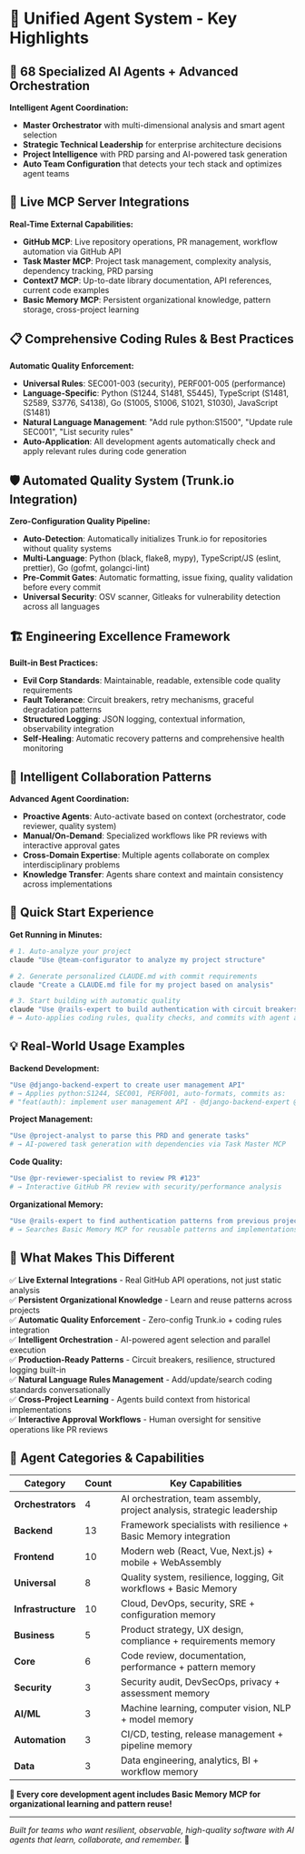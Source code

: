 # 🚀 Unified Agent System - Key Highlights

## 🤖 68 Specialized AI Agents + Advanced Orchestration

**Intelligent Agent Coordination:**
- **Master Orchestrator** with multi-dimensional analysis and smart agent selection
- **Strategic Technical Leadership** for enterprise architecture decisions
- **Project Intelligence** with PRD parsing and AI-powered task generation
- **Auto Team Configuration** that detects your tech stack and optimizes agent teams

## 🧠 Live MCP Server Integrations

**Real-Time External Capabilities:**
- **GitHub MCP**: Live repository operations, PR management, workflow automation via GitHub API
- **Task Master MCP**: Project task management, complexity analysis, dependency tracking, PRD parsing
- **Context7 MCP**: Up-to-date library documentation, API references, current code examples
- **Basic Memory MCP**: Persistent organizational knowledge, pattern storage, cross-project learning

## 📋 Comprehensive Coding Rules & Best Practices

**Automatic Quality Enforcement:**
- **Universal Rules**: SEC001-003 (security), PERF001-005 (performance)
- **Language-Specific**: Python (S1244, S1481, S5445), TypeScript (S1481, S2589, S3776, S4138), Go (S1005, S1006, S1021, S1030), JavaScript (S1481)
- **Natural Language Management**: "Add rule python:S1500", "Update rule SEC001", "List security rules"
- **Auto-Application**: All development agents automatically check and apply relevant rules during code generation

## 🛡️ Automated Quality System (Trunk.io Integration)

**Zero-Configuration Quality Pipeline:**
- **Auto-Detection**: Automatically initializes Trunk.io for repositories without quality systems
- **Multi-Language**: Python (black, flake8, mypy), TypeScript/JS (eslint, prettier), Go (gofmt, golangci-lint)
- **Pre-Commit Gates**: Automatic formatting, issue fixing, quality validation before every commit
- **Universal Security**: OSV scanner, Gitleaks for vulnerability detection across all languages

## 🏗️ Engineering Excellence Framework

**Built-in Best Practices:**
- **Evil Corp Standards**: Maintainable, readable, extensible code quality requirements
- **Fault Tolerance**: Circuit breakers, retry mechanisms, graceful degradation patterns
- **Structured Logging**: JSON logging, contextual information, observability integration
- **Self-Healing**: Automatic recovery patterns and comprehensive health monitoring

## 🤝 Intelligent Collaboration Patterns

**Advanced Agent Coordination:**
- **Proactive Agents**: Auto-activate based on context (orchestrator, code reviewer, quality system)
- **Manual/On-Demand**: Specialized workflows like PR reviews with interactive approval gates
- **Cross-Domain Expertise**: Multiple agents collaborate on complex interdisciplinary problems
- **Knowledge Transfer**: Agents share context and maintain consistency across implementations

## 🚀 Quick Start Experience

**Get Running in Minutes:**
```bash
# 1. Auto-analyze your project
claude "Use @team-configurator to analyze my project structure"

# 2. Generate personalized CLAUDE.md with commit requirements
claude "Create a CLAUDE.md file for my project based on analysis"

# 3. Start building with automatic quality
claude "Use @rails-expert to build authentication with circuit breakers"
# → Auto-applies coding rules, quality checks, and commits with agent attribution
```

## 💡 Real-World Usage Examples

**Backend Development:**
```bash
"Use @django-backend-expert to create user management API"
# → Applies python:S1244, SEC001, PERF001, auto-formats, commits as:
# "feat(auth): implement user management API - @django-backend-expert @security-auditor"
```

**Project Management:**
```bash
"Use @project-analyst to parse this PRD and generate tasks"
# → AI-powered task generation with dependencies via Task Master MCP
```

**Code Quality:**
```bash
"Use @pr-reviewer-specialist to review PR #123"
# → Interactive GitHub PR review with security/performance analysis
```

**Organizational Memory:**
```bash
"Use @rails-expert to find authentication patterns from previous projects"
# → Searches Basic Memory MCP for reusable patterns and implementations
```

## 🎯 What Makes This Different

✅ **Live External Integrations** - Real GitHub API operations, not just static analysis  
✅ **Persistent Organizational Knowledge** - Learn and reuse patterns across projects  
✅ **Automatic Quality Enforcement** - Zero-config Trunk.io + coding rules integration  
✅ **Intelligent Orchestration** - AI-powered agent selection and parallel execution  
✅ **Production-Ready Patterns** - Circuit breakers, resilience, structured logging built-in  
✅ **Natural Language Rules Management** - Add/update/search coding standards conversationally  
✅ **Cross-Project Learning** - Agents build context from historical implementations  
✅ **Interactive Approval Workflows** - Human oversight for sensitive operations like PR reviews  

## 🧠 Agent Categories & Capabilities

| Category | Count | Key Capabilities |
|----------|--------|------------------|
| **Orchestrators** | 4 | AI orchestration, team assembly, project analysis, strategic leadership |
| **Backend** | 13 | Framework specialists with resilience + Basic Memory integration |  
| **Frontend** | 10 | Modern web (React, Vue, Next.js) + mobile + WebAssembly |
| **Universal** | 8 | Quality system, resilience, logging, Git workflows + Basic Memory |
| **Infrastructure** | 10 | Cloud, DevOps, security, SRE + configuration memory |
| **Business** | 5 | Product strategy, UX design, compliance + requirements memory |
| **Core** | 6 | Code review, documentation, performance + pattern memory |
| **Security** | 3 | Security audit, DevSecOps, privacy + assessment memory |
| **AI/ML** | 3 | Machine learning, computer vision, NLP + model memory |
| **Automation** | 3 | CI/CD, testing, release management + pipeline memory |
| **Data** | 3 | Data engineering, analytics, BI + workflow memory |

**🧠 Every core development agent includes Basic Memory MCP for organizational learning and pattern reuse!**

---

*Built for teams who want resilient, observable, high-quality software with AI agents that learn, collaborate, and remember.* 🚀